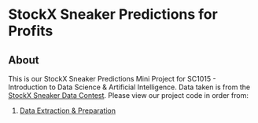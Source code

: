 # StockX Sneaker Predictions for Profits
## About
This is our StockX Sneaker Predictions Mini Project for SC1015 - Introduction to Data Science & Artificial Intelligence. Data taken is from the [StockX Sneaker Data Contest](https://www.kaggle.com/datasets/hudsonstuck/stockx-data-contest). Please view our project code in order from:
1. [Data Extraction & Preparation](https://github.com/klaustan/StockX-Sneaker-Predictions/blob/main/data-preparation.ipynb)
